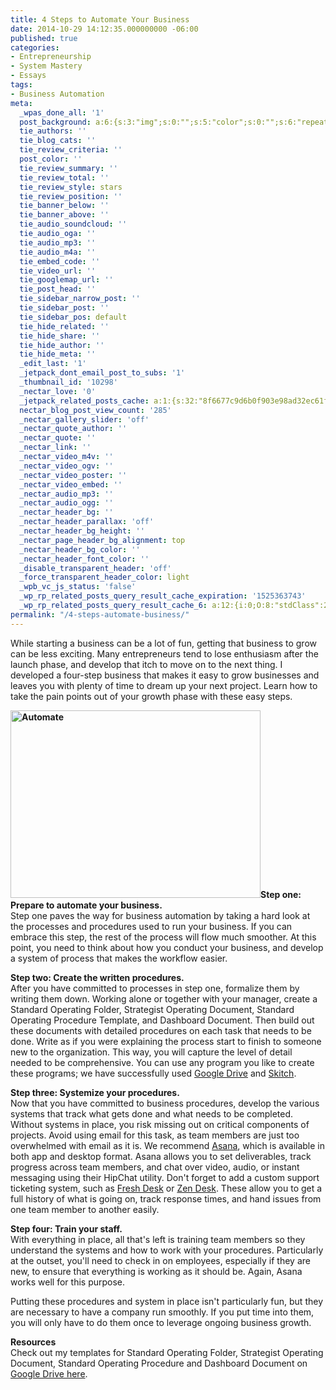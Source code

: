 ```yaml
---
title: 4 Steps to Automate Your Business
date: 2014-10-29 14:12:35.000000000 -06:00
published: true
categories:
- Entrepreneurship
- System Mastery
- Essays
tags:
- Business Automation
meta:
  _wpas_done_all: '1'
  post_background: a:6:{s:3:"img";s:0:"";s:5:"color";s:0:"";s:6:"repeat";s:0:"";s:10:"attachment";s:0:"";s:3:"hor";s:0:"";s:3:"ver";s:0:"";}
  tie_authors: ''
  tie_blog_cats: ''
  tie_review_criteria: ''
  post_color: ''
  tie_review_summary: ''
  tie_review_total: ''
  tie_review_style: stars
  tie_review_position: ''
  tie_banner_below: ''
  tie_banner_above: ''
  tie_audio_soundcloud: ''
  tie_audio_oga: ''
  tie_audio_mp3: ''
  tie_audio_m4a: ''
  tie_embed_code: ''
  tie_video_url: ''
  tie_googlemap_url: ''
  tie_post_head: ''
  tie_sidebar_narrow_post: ''
  tie_sidebar_post: ''
  tie_sidebar_pos: default
  tie_hide_related: ''
  tie_hide_share: ''
  tie_hide_author: ''
  tie_hide_meta: ''
  _edit_last: '1'
  _jetpack_dont_email_post_to_subs: '1'
  _thumbnail_id: '10298'
  _nectar_love: '0'
  _jetpack_related_posts_cache: a:1:{s:32:"8f6677c9d6b0f903e98ad32ec61f8deb";a:2:{s:7:"expires";i:1500578156;s:7:"payload";a:3:{i:0;a:1:{s:2:"id";i:5624;}i:1;a:1:{s:2:"id";i:3463;}i:2;a:1:{s:2:"id";i:3152;}}}}
  nectar_blog_post_view_count: '285'
  _nectar_gallery_slider: 'off'
  _nectar_quote_author: ''
  _nectar_quote: ''
  _nectar_link: ''
  _nectar_video_m4v: ''
  _nectar_video_ogv: ''
  _nectar_video_poster: ''
  _nectar_video_embed: ''
  _nectar_audio_mp3: ''
  _nectar_audio_ogg: ''
  _nectar_header_bg: ''
  _nectar_header_parallax: 'off'
  _nectar_header_bg_height: ''
  _nectar_page_header_bg_alignment: top
  _nectar_header_bg_color: ''
  _nectar_header_font_color: ''
  _disable_transparent_header: 'off'
  _force_transparent_header_color: light
  _wpb_vc_js_status: 'false'
  _wp_rp_related_posts_query_result_cache_expiration: '1525363743'
  _wp_rp_related_posts_query_result_cache_6: a:12:{i:0;O:8:"stdClass":2:{s:7:"post_id";s:4:"7215";s:5:"score";s:18:"105.58933038456266";}i:1;O:8:"stdClass":2:{s:7:"post_id";s:4:"8086";s:5:"score";s:17:"72.60774017649675";}i:2;O:8:"stdClass":2:{s:7:"post_id";s:2:"39";s:5:"score";s:17:"62.85475719280997";}i:3;O:8:"stdClass":2:{s:7:"post_id";s:4:"3233";s:5:"score";s:17:"53.36574742877292";}i:4;O:8:"stdClass":2:{s:7:"post_id";s:4:"8369";s:5:"score";s:17:"44.46458332865949";}i:5;O:8:"stdClass":2:{s:7:"post_id";s:4:"3540";s:5:"score";s:18:"35.085827789515996";}i:6;O:8:"stdClass":2:{s:7:"post_id";s:4:"8023";s:5:"score";s:18:"30.340467227513194";}i:7;O:8:"stdClass":2:{s:7:"post_id";s:4:"7173";s:5:"score";s:17:"27.90347469023007";}i:8;O:8:"stdClass":2:{s:7:"post_id";s:4:"7824";s:5:"score";s:18:"27.857040962796184";}i:9;O:8:"stdClass":2:{s:7:"post_id";s:4:"7097";s:5:"score";s:18:"26.179027668958774";}i:10;O:8:"stdClass":2:{s:7:"post_id";s:4:"8206";s:5:"score";s:18:"25.313059279070238";}i:11;O:8:"stdClass":2:{s:7:"post_id";s:4:"6939";s:5:"score";s:17:"25.14629606122805";}}
permalink: "/4-steps-automate-business/"
---
```

<p>While starting a business can be a lot of fun, getting that business to grow can be less exciting. Many entrepreneurs tend to lose enthusiasm after the launch phase, and develop that itch to move on to the next thing. I developed a four-step business that makes it easy to grow businesses and leaves you with plenty of time to dream up your next project. Learn how to take the pain points out of your growth phase with these easy steps.</p>
<p><b><img class="alignright size-full wp-image-7787" src="{{ site.baseurl }}/posts/2014/10/automate-task-on-Windows.jpg" alt="Automate" width="400" height="300" />Step one: Prepare to automate your business. </b><br />
Step one paves the way for business automation by taking a hard look at the processes and procedures used to run your business. If you can embrace this step, the rest of the process will flow much smoother. At this point, you need to think about how you conduct your business, and develop a system of process that makes the workflow easier.</p>
<p><b>Step two: Create the written procedures. </b><br />
After you have committed to processes in step one, formalize them by writing them down. Working alone or together with your manager, create a Standard Operating Folder, Strategist Operating Document, Standard Operating Procedure Template, and Dashboard Document. Then build out these documents with detailed procedures on each task that needs to be done. Write as if you were explaining the process start to finish to someone new to the organization. This way, you will capture the level of detail needed to be comprehensive. You can use any program you like to create these programs; we have successfully used <a href="https://drive.google.com/" target="_blank" rel="noopener">Google Drive</a> and <a href="https://evernote.com/skitch/" target="_blank" rel="noopener">Skitch</a>.</p>
<p><b>Step three: Systemize your procedures. </b><br />
Now that you have committed to business procedures, develop the various systems that track what gets done and what needs to be completed. Without systems in place, you risk missing out on critical components of projects. Avoid using email for this task, as team members are just too overwhelmed with email as it is. We recommend <a href="http://asana.com" target="_blank" rel="noopener">Asana</a>, which is available in both app and desktop format. Asana allows you to set deliverables, track progress across team members, and chat over video, audio, or instant messaging using their HipChat utility. Don't forget to add a custom support ticketing system, such as <a href="http://freshdesk.com" target="_blank" rel="noopener">Fresh Desk</a> or <a href="http://zendesk.com" target="_blank" rel="noopener">Zen Desk</a>. These allow you to get a full history of what is going on, track response times, and hand issues from one team member to another easily.</p>
<p><b>Step four: Train your staff. </b><br />
With everything in place, all that's left is training team members so they understand the systems and how to work with your procedures. Particularly at the outset, you'll need to check in on employees, especially if they are new, to ensure that everything is working as it should be. Again, Asana works well for this purpose.</p>
<p>Putting these procedures and system in place isn't particularly fun, but they are necessary to have a company run smoothly. If you put time into them, you will only have to do them once to leverage ongoing business growth.</p>
<p><strong>Resources</strong><br />
Check out my templates for Standard Operating Folder, Strategist Operating Document, Standard Operating Procedure and Dashboard Document on <a href="https://drive.google.com/folderview?id=0B2OSuCMWvOLORGdsYzBSNzhwS0U&amp;usp=sharing" target="_blank" rel="noopener">Google Drive here</a>.</p>
